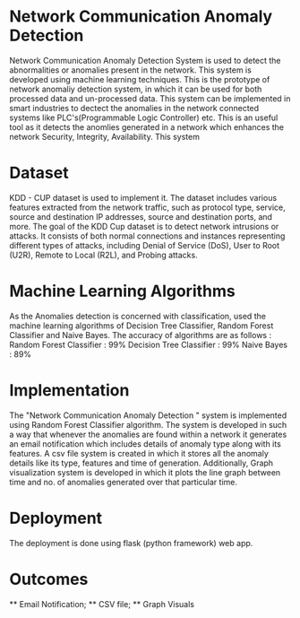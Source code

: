 # Network Communication Anomaly Detection

Network Communication Anomaly Detection System is used to detect the abnormalities or anomalies present in the network. This system is developed using machine learning techniques. This is the prototype of network anomaliy detection system, in which it can be used for both processed data and un-processed data.
This system can be implemented in smart industries to dectect the anomalies in the network connected systems like  PLC's(Programmable Logic Controller) etc. This is an useful tool as it detects the anomlies generated in a network which enhances the network
Security, Integrity, Availability. This system 
# Dataset

KDD - CUP dataset is used to implement it. The dataset includes various features extracted from the network traffic, such as protocol type, service, source and 
destination IP addresses, source and destination ports, and more. The goal of the KDD Cup dataset is to detect network intrusions or attacks. It consists of both normal connections and 
instances representing different types of attacks, including Denial of Service (DoS), User to Root (U2R), Remote to Local (R2L), and Probing attacks.

# Machine Learning Algorithms

As the Anomalies detection is concerned with classification, used the machine learning algorithms of Decision Tree Classifier, Random Forest Classifier and Naive Bayes.
The accuracy of algorithms are as follows :
		Random Forest Classifier : 99%
		Decision Tree Classifier : 99%
		Naive Bayes		           : 89%

# Implementation

The "Network Communication Anomaly Detection " system is implemented using Random Forest Classifier algorithm. The system is developed in such a way that whenever
the anomalies are found within a network it generates an email notification which includes details of anomaly type along with its features. 
A csv file system is created in which it stores all the anomaly details like its type, features and time of generation. Additionally, Graph visualization system is developed in which it plots the line graph between time and no. of anomalies generated over that particular time.

# Deployment

The deployment is done using flask (python framework) web app. 

# Outcomes

** Email Notification;
** CSV file;
** Graph Visuals
